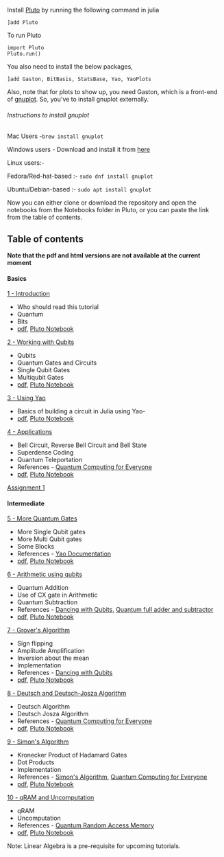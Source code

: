Install [Pluto](https://github.com/fonsp/Pluto.jl) by running the following command in julia
```
]add Pluto
```
To run Pluto
```
import Pluto
Pluto.run()
```

You also need to install the below packages,

	]add Gaston, BitBasis, StatsBase, Yao, YaoPlots 

Also, note that for plots to show up, you need Gaston, which is a front-end of [gnuplot](http://www.gnuplot.info/). So, you've to install gnuplot externally.

###### Instructions to install gnuplot

Mac Users -` brew install gnuplot `

Windows users -
Download and install it from [here](https://sourceforge.net/projects/gnuplot/files/gnuplot/5.2.8/g5-more_gates28-win64-mingw.exe/download)

Linux users:-

Fedora/Red-hat-based :- ` sudo dnf install gnuplot `

Ubuntu/Debian-based :- ` sudo apt install gnuplot `

Now you can either clone or download the repository and open the notebooks from the Notebooks folder in Pluto, or you can paste the link from the table of contents.

## Table of contents

**Note that the pdf and html versions are not available at the current moment**

#### Basics
[1 - Introduction](https://htmlpreview.github.io/?https://github.com/QuantumBFS/tutorials/blob/master/Notebooks/html/1-introduction.html)
- Who should read this tutorial
- Quantum 
- Bits
- [pdf](https://github.com/QuantumBFS/tutorials/raw/master/Notebooks/pdf/1-introduction.pdf), [Pluto Notebook](https://raw.githubusercontent.com/QuantumBFS/tutorials/master/Notebooks/Pluto/1-introduction.jl)

[2 - Working with Qubits](https://htmlpreview.github.io/?https://github.com/QuantumBFS/tutorials/blob/master/Notebooks/html/2-gates_and_qubits.html)
- Qubits
- Quantum Gates and Circuits
- Single Qubit Gates
- Multiqubit Gates
- [pdf](https://github.com/QuantumBFS/tutorials/raw/master/Notebooks/pdf/2-gates_and_qubits.pdf), [Pluto Notebook](https://raw.githubusercontent.com/QuantumBFS/tutorials/master/Notebooks/Pluto/2-gates_and_qubits.jl)

[3 - Using Yao](https://htmlpreview.github.io/?https://github.com/QuantumBFS/tutorials/blob/master/Notebooks/html/3-yao_code.html)
- Basics of building a circuit in Julia using Yao- 
- [pdf](https://github.com/QuantumBFS/tutorials/raw/master/Notebooks/pdf/3-yao_code.pdf), [Pluto Notebook](https://raw.githubusercontent.com/QuantumBFS/tutorials/master/Notebooks/Pluto/3-yao_code.jl)

[4 - Applications](https://htmlpreview.github.io/?https://github.com/QuantumBFS/tutorials/blob/master/Notebooks/html/4-applications.html)
- Bell Circuit, Reverse Bell Circuit and Bell State
- Superdense Coding
- Quantum Teleportation
- References - [Quantum Computing for Everyone](https://mitpress.mit.edu/books/quantum-computing-everyone)
- [pdf](https://github.com/QuantumBFS/tutorials/raw/master/Notebooks/pdf/4-applications.pdf), [Pluto Notebook](https://raw.githubusercontent.com/QuantumBFS/tutorials/master/Notebooks/Pluto/4-applications.jl)

[Assignment 1](https://raw.githubusercontent.com/QuantumBFS/tutorials/master/Notebooks/Pluto/assignment1.jl)

#### Intermediate

[5 - More Quantum Gates](https://htmlpreview.github.io/?https://github.com/QuantumBFS/tutorials/blob/master/Notebooks/html/5-more_gates.html)
- More Single Qubit gates
- More Multi Qubit gates
- Some Blocks
- References - [Yao Documentation](https://docs.yaoquantum.org/)
- [pdf](https://github.com/QuantumBFS/tutorials/raw/master/Notebooks/pdf/5-more_gates.pdf), [Pluto Notebook](https://raw.githubusercontent.com/QuantumBFS/tutorials/master/Notebooks/Pluto/5-more_gates.jl)

[6 - Arithmetic using qubits](https://htmlpreview.github.io/?https://github.com/QuantumBFS/tutorials/blob/master/Notebooks/html/6-quantum_arithmetic.html)
- Quantum Addition
- Use of CX gate in Arithmetic
- Quantum Subtraction
- References - [Dancing with Qubits](https://www.oreilly.com/library/view/dancing-with-qubits/9781838827366/), [Quantum full adder and subtractor](https://ieeexplore.ieee.org/document/1047086)
- [pdf](https://github.com/QuantumBFS/tutorials/raw/master/Notebooks/pdf/6-quantum_arithmetic.pdf), [Pluto Notebook](https://raw.githubusercontent.com/QuantumBFS/tutorials/master/Notebooks/Pluto/6-quantum_arithmetic.jl)

[7 - Grover's Algorithm](https://htmlpreview.github.io/?https://github.com/QuantumBFS/tutorials/blob/master/Notebooks/html/7-grovers.html)
- Sign flipping
- Amplitude Amplification
- Inversion about the mean
- Implementation
- References - [Dancing with Qubits](https://www.oreilly.com/library/view/dancing-with-qubits/9781838827366/)
- [pdf](https://github.com/QuantumBFS/tutorials/raw/master/Notebooks/pdf/7-grovers.pdf), [Pluto Notebook](https://raw.githubusercontent.com/QuantumBFS/tutorials/master/Notebooks/Pluto/7-grovers.jl)

[8 - Deutsch and Deutsch-Josza Algorithm](https://htmlpreview.github.io/?https://github.com/QuantumBFS/tutorials/blob/master/Notebooks/html/8-deutsch.html)
- Deutsch Algorithm
- Deutsch Josza Algorithm
- References - [Quantum Computing for Everyone](https://mitpress.mit.edu/books/quantum-computing-everyone)
- [pdf](https://github.com/QuantumBFS/tutorials/raw/master/Notebooks/pdf/8-deutsch.pdf), [Pluto Notebook](https://raw.githubusercontent.com/QuantumBFS/tutorials/master/Notebooks/Pluto/8-deutsch.jl)

[9 - Simon's Algorithm](https://htmlpreview.github.io/?https://github.com/QuantumBFS/tutorials/blob/master/Notebooks/html/9-simon.html)
- Kronecker Product of Hadamard Gates
- Dot Products
- Implementation
- References - [Simon's Algorithm](https://qiskit.org/textbook/ch-algorithms/simon.html), [Quantum Computing for Everyone](https://mitpress.mit.edu/books/quantum-computing-everyone)
- [pdf](https://github.com/QuantumBFS/tutorials/raw/master/Notebooks/pdf/9-simon.pdf), [Pluto Notebook](https://raw.githubusercontent.com/QuantumBFS/tutorials/master/Notebooks/Pluto/9-simon.jl)

[10 - qRAM and Uncomputation](https://htmlpreview.github.io/?https://github.com/QuantumBFS/tutorials/blob/master/Notebooks/html/1-introduction0.html)
- qRAM
- Uncomputation
- References - [Quantum Random Access Memory](https://arxiv.org/abs/0708.1879)
- [pdf](https://github.com/QuantumBFS/tutorials/raw/master/Notebooks/pdf/1-introduction0.pdf), [Pluto Notebook](https://raw.githubusercontent.com/QuantumBFS/tutorials/master/Notebooks/Pluto/1-introduction0.jl)

Note: Linear Algebra is a pre-requisite for upcoming tutorials.


